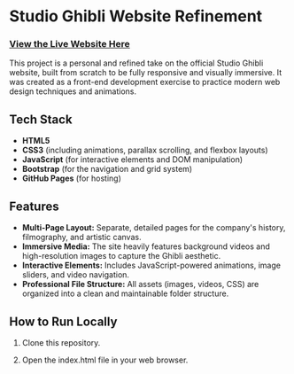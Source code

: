 # Studio Ghibli Website Refinement

### [View the Live Website Here](https://ctrlne.github.io/Ghibli-Website-Refinement/)

This project is a personal and refined take on the official Studio Ghibli website, built from scratch to be fully responsive and visually immersive. It was created as a front-end development exercise to practice modern web design techniques and animations.

## Tech Stack
* **HTML5**
* **CSS3** (including animations, parallax scrolling, and flexbox layouts)
* **JavaScript** (for interactive elements and DOM manipulation)
* **Bootstrap** (for the navigation and grid system)
* **GitHub Pages** (for hosting)

## Features
* **Multi-Page Layout:** Separate, detailed pages for the company's history, filmography, and artistic canvas.
* **Immersive Media:** The site heavily features background videos and high-resolution images to capture the Ghibli aesthetic.
* **Interactive Elements:** Includes JavaScript-powered animations, image sliders, and video navigation.
* **Professional File Structure:** All assets (images, videos, CSS) are organized into a clean and maintainable folder structure.

## How to Run Locally
1. Clone this repository.

2. Open the index.html file in your web browser.
